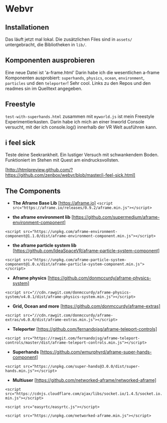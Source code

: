 # Webvr

## Installationen
Das läuft jetzt mal lokal. Die zusätzlichen Files sind in `assets/` untergebracht, die Bibliotheken in `lib/`. 

## Komponenten ausprobieren
Eine neue Datei ist 'a-frame.html' Darin habe ich die wesentlichen a-frame Komponenten ausprobiert: `superhands`, `physics`, `ocean`, `environment`, `particles` und den `teleporter`! Sehr cool. Links zu den Repos und den readmes sin im Quelltext angegeben.

## Freestyle
`test-with-superhands.html` zusammen mit `myworld.js` ist mein Freestyle Experimentierkasten. Darin habe ich mich an einer Inworld Console versucht, mit der ich console.log() innerhalb der VR Welt ausführen kann.

## i feel sick
Teste deine Seekrankheit. Ein lustiger Versuch mit schwankendem Boden. Funktioniert im Stehen mit Quest am eindrucksvollsten.

[http://htmlpreview.github.com/?https://github.com/zenbox/webvr/blob/master/i-feel-sick.html]

## The Components
- **The Aframe Base Lib**
[https://aframe.io]
`<script src="https://aframe.io/releases/0.9.2/aframe.min.js"></script>`
 
- **the aframe environment lib**
[https://github.com/supermedium/aframe-environment-component]

`<script src="https://unpkg.com/aframe-environment-component@1.1.0/dist/aframe-environment-component.min.js"></script>`
 
- **the aframe particle system lib**
[https://github.com/IdeaSpaceVR/aframe-particle-system-component]

`<script src="https://unpkg.com/aframe-particle-system-component@1.0.x/dist/aframe-particle-system-component.min.js"></script>`
 
- **Aframe physics**
[https://github.com/donmccurdy/aframe-physics-system]

`<script src="//cdn.rawgit.com/donmccurdy/aframe-physics-system/v4.0.1/dist/aframe-physics-system.min.js"></script>`
 
- **Grid, Ocean and more**
[https://github.com/donmccurdy/aframe-extras]

`<script src="//cdn.rawgit.com/donmccurdy/aframe-extras/v6.0.0/dist/aframe-extras.min.js"></script>`
 
- **Teleporter**
[https://github.com/fernandojsg/aframe-teleport-controls]

`<script src="https://rawgit.com/fernandojsg/aframe-teleport-controls/master/dist/aframe-teleport-controls.min.js"></script>`
 
- **Superhands**
[https://github.com/wmurphyrd/aframe-super-hands-component]

`<script src="https://unpkg.com/super-hands@3.0.0/dist/super-hands.min.js"></script>`
 
- **Multiuser**
[https://github.com/networked-aframe/networked-aframe]

`<script src="https://cdnjs.cloudflare.com/ajax/libs/socket.io/1.4.5/socket.io.min.js"></script>`

`<script src="easyrtc/easyrtc.js"></script>`

`<script src="https://unpkg.com/networked-aframe.min.js"></script>`

